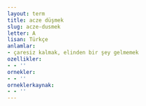 ```yaml
---
layout: term
title: acze düşmek
slug: acze-dusmek
letter: A
lisan: Türkçe
anlamlar:
- çaresiz kalmak, elinden bir şey gelmemek
ozellikler:
- - ''
ornekler:
- - ''
orneklerkaynak:
- - ''
---
```

